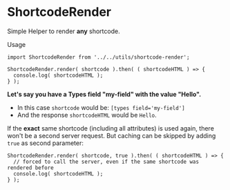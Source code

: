 # ShortcodeRender

Simple Helper to render **any** shortcode.

Usage
```
import ShortcodeRender from '../../utils/shortcode-render';

ShortcodeRender.render( shortcode ).then( ( shortcodeHTML ) => {
  console.log( shortcodeHTML );
} );
```
**Let's say you have a Types field "my-field" with the value "Hello".**
* In this case `shortcode` would be: `[types field='my-field']` 
* And the response `shortcodeHTML` would be `Hello`.

If the **exact** same shortcode (including all attributes) is used again, 
there won't be a second server request. But caching can be skipped by adding `true` as second parameter:
```
ShortcodeRender.render( shortcode, true ).then( ( shortcodeHTML ) => {
  // forced to call the server, even if the same shortcode was rendered before
  console.log( shortcodeHTML );
} );
```
